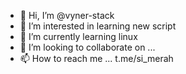 - 👋 Hi, I’m @vyner-stack
- 👀 I’m interested in learning new script
- 🌱 I’m currently learning linux
- 💞️ I’m looking to collaborate on ...
- 📫 How to reach me ... t.me/si_merah

<!---
vyner-stack/vyner-stack is a ✨ special ✨ repository because its `README.md` (this file) appears on your GitHub profile.
You can click the Preview link to take a look at your changes.
--->

